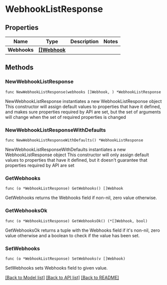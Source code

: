 # WebhookListResponse

## Properties

Name | Type | Description | Notes
------------ | ------------- | ------------- | -------------
**Webhooks** | [**[]Webhook**](Webhook.md) |  | 

## Methods

### NewWebhookListResponse

`func NewWebhookListResponse(webhooks []Webhook, ) *WebhookListResponse`

NewWebhookListResponse instantiates a new WebhookListResponse object
This constructor will assign default values to properties that have it defined,
and makes sure properties required by API are set, but the set of arguments
will change when the set of required properties is changed

### NewWebhookListResponseWithDefaults

`func NewWebhookListResponseWithDefaults() *WebhookListResponse`

NewWebhookListResponseWithDefaults instantiates a new WebhookListResponse object
This constructor will only assign default values to properties that have it defined,
but it doesn't guarantee that properties required by API are set

### GetWebhooks

`func (o *WebhookListResponse) GetWebhooks() []Webhook`

GetWebhooks returns the Webhooks field if non-nil, zero value otherwise.

### GetWebhooksOk

`func (o *WebhookListResponse) GetWebhooksOk() (*[]Webhook, bool)`

GetWebhooksOk returns a tuple with the Webhooks field if it's non-nil, zero value otherwise
and a boolean to check if the value has been set.

### SetWebhooks

`func (o *WebhookListResponse) SetWebhooks(v []Webhook)`

SetWebhooks sets Webhooks field to given value.



[[Back to Model list]](../README.md#documentation-for-models) [[Back to API list]](../README.md#documentation-for-api-endpoints) [[Back to README]](../README.md)


